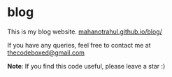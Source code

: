# blog

This is my blog website. [mahanotrahul.github.io/blog/](mahanotrahul.gthub.io/blog/)

If you have any queries, feel free to contact me at [thecodeboxed@gmail.com](mailto:thecodeboxed@gmail.com)

**Note**: If you find this code useful, please leave a star :)
